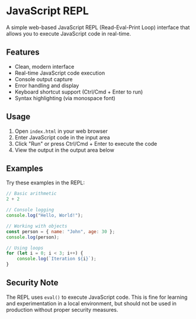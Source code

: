 # JavaScript REPL

A simple web-based JavaScript REPL (Read-Eval-Print Loop) interface that allows you to execute JavaScript code in real-time.

## Features

- Clean, modern interface
- Real-time JavaScript code execution
- Console output capture
- Error handling and display
- Keyboard shortcut support (Ctrl/Cmd + Enter to run)
- Syntax highlighting (via monospace font)

## Usage

1. Open `index.html` in your web browser
2. Enter JavaScript code in the input area
3. Click "Run" or press Ctrl/Cmd + Enter to execute the code
4. View the output in the output area below

## Examples

Try these examples in the REPL:

```javascript
// Basic arithmetic
2 + 2

// Console logging
console.log("Hello, World!");

// Working with objects
const person = { name: "John", age: 30 };
console.log(person);

// Using loops
for (let i = 0; i < 3; i++) {
    console.log(`Iteration ${i}`);
}
```

## Security Note

The REPL uses `eval()` to execute JavaScript code. This is fine for learning and experimentation in a local environment, but should not be used in production without proper security measures.
